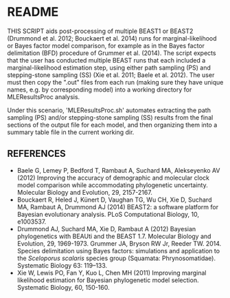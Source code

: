 # README

THIS SCRIPT aids post-processing of multiple BEAST1 or BEAST2 (Drummond et al. 2012; Bouckaert et al. 2014) runs for marginal-likelihood or Bayes factor model comparison, for example as in the Bayes factor delimitation (BFD) procedure of Grummer et al. (2014). The script expects that the user has conducted multiple BEAST runs that each included a marginal-likelihood estimation step, using either path sampling (PS) and stepping-stone sampling (SS) (Xie et al. 2011; Baele et al. 2012). The user must then copy the ".out" files from each run (making sure they have unique names, e.g. by corresponding model) into a working directory for MLEResultsProc analysis. 

Under this scenario, 'MLEResultsProc.sh' automates extracting the path sampling (PS) and/or stepping-stone sampling (SS) results from the final sections of the output file for each model, and then organizing them into a summary table file in the current working dir.

## REFERENCES

- Baele G, Lemey P, Bedford T, Rambaut A, Suchard MA, Alekseyenko AV (2012) Improving the accuracy of demographic and molecular clock model comparison while accommodating phylogenetic uncertainty. Molecular Biology and Evolution, 29, 2157-2167.
- Bouckaert R, Heled J, Künert D, Vaughan TG, Wu CH, Xie D, Suchard MA, Rambaut A, Drummond AJ 
(2014) BEAST2: a software platform for Bayesian evolutionary analysis. PLoS Computational 
Biology, 10, e1003537.
- Drummond AJ, Suchard MA, Xie D, Rambaut A (2012) Bayesian phylogenetics with BEAUti and the 
BEAST 1.7. Molecular Biology and Evolution, 29, 1969-1973.
Grummer JA, Bryson RW Jr, Reeder TW. 2014. Species delimitation using Bayes factors: simulations and application to the _Sceloporus scalaris_ species group (Squamata: Phrynosomatidae). Systematic Biology 63: 119–133.
- Xie W, Lewis PO, Fan Y, Kuo L, Chen MH (2011) Improving marginal likelihood estimation for Bayesian phylogenetic model selection. Systematic Biology, 60, 150-160.
